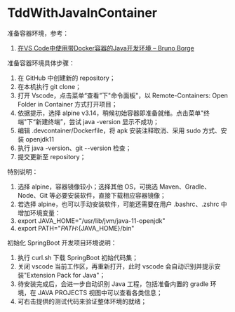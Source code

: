 # TddWithJavaInContainer

准备容器环境，参考：
1. [在VS Code中使用带Docker容器的Java开发环境 – Bruno Borge](https://www.jdon.com/52203)

准备容器环境具体步骤：
1. 在 GitHub 中创建新的 repository；
2. 在本机执行 git clone；
3. 打开 Vscode，点击菜单“查看”下"命令面板"，以 Remote-Containers: Open Folder in Container 方式打开项目；
4. 依据提示，选择 alpine v3.14，稍候初始容器即准备就绪。点击菜单"终端"下“新建终端”，尝试 java -version 显示不成功；
5. 编辑 .devcontainer/Dockerfile，将 apk 安装注释取消、采用 sudo 方式、安装 openjdk11
6. 执行 java -version、git --version 检查；
6. 提交更新至 repository；

特别说明：
1. 选择 alpine，容器镜像较小；选择其他 OS，可挑选 Maven、Gradle、Node、Git 等必要安装软件，直接下载相应容器镜像；
2. 若选择 alpine，也可以手动安装软件，可能还需要在用户 .bashrc、.zshrc 中增加环境变量：
3.   export JAVA_HOME="/usr/lib/jvm/java-11-openjdk"
4.   export PATH="${PATH}:${JAVA_HOME}/bin"

初始化 SpringBoot 开发项目环境说明：
1. 执行 curl.sh 下载 SpringBoot 初始代码集；
2. 关闭 vscode 当前工作区，再重新打开，此时 vscode 会自动识别并提示安装"Extension Pack for Java"；
3. 待安装完成后，会进一步自动识别 Java 工程，包括准备内置的 gradle 环境，在 JAVA PROJECTS 视图中可以查看各类信息；
4. 可右击提供的测试代码来验证整体环境的就绪；